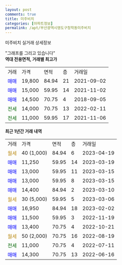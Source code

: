 ```yaml
---
layout: post
comments: true
title: 미주비치
categories: [아파트정보]
permalink: /apt/부산광역시영도구청학동미주비치
---
```


미주비치 실거래 상세정보

<script type="text/javascript">
  google.charts.load('current', {'packages':['line', 'corechart']});
  google.charts.setOnLoadCallback(drawChart);

  function drawChart() {
    var data = new google.visualization.DataTable();
    data.addColumn('date', '거래일');
    data.addColumn('number', "매매");
    data.addColumn('number', "전세");
    data.addColumn('number', "전매");

    data.addRows([[new Date(Date.parse("2023-04-19")), null, null, null], [new Date(Date.parse("2023-03-19")), 11250, null, null], [new Date(Date.parse("2023-03-15")), 13000, null, null], [new Date(Date.parse("2023-03-15")), 13000, null, null], [new Date(Date.parse("2023-03-10")), 14400, null, null], [new Date(Date.parse("2023-03-06")), null, null, null], [new Date(Date.parse("2023-02-02")), 16950, null, null], [new Date(Date.parse("2022-11-19")), 11500, null, null], [new Date(Date.parse("2022-10-21")), 13400, null, null], [new Date(Date.parse("2022-08-19")), null, null, null], [new Date(Date.parse("2022-07-11")), null, 11000, null], [new Date(Date.parse("2022-06-16")), 14300, null, null]]);

    var options = {
      hAxis: {
        format: 'yyyy/MM/dd'
      },    
      lineWidth: 0,
      pointsVisible: true,    
      title: '최근 1년간 유형별 실거래가 분포',
      legend: { position: 'bottom' }
    };

    var formatter = new google.visualization.NumberFormat({pattern:'###,###'} );
    formatter.format(data, 1);
    formatter.format(data, 2);
    
    setTimeout(function() {
        var chart = new google.visualization.LineChart(document.getElementById('columnchart_material'));
        chart.draw(data, (options));
        document.getElementById('loading').style.display = 'none';
    }, 200);
  }
</script>


<div id="loading" style="z-index:20; display: block; margin-left: 0px">"그래프를 그리고 있습니다"</div>
<div id="columnchart_material" style="width: 95%; margin-left: 0px; display: block"></div>
<!-- contents start -->
<b>역대 전용면적, 거래별 최고가</b>
<table class="sortable">
    <tr>
      <td>거래</td>
      <td>가격</td>
      <td>면적</td>
      <td>층</td>
      <td>거래일</td>
    </tr>
        <tr>
          <td><a style="color: blue">매매</a></td>
          <td>19,800</td>
          <td>84.94</td>
          <td>21</td>
          <td>2021-09-02</td>
        </tr>            <tr>
          <td><a style="color: blue">매매</a></td>
          <td>15,000</td>
          <td>59.95</td>
          <td>14</td>
          <td>2021-11-02</td>
        </tr>            <tr>
          <td><a style="color: blue">매매</a></td>
          <td>14,500</td>
          <td>70.75</td>
          <td>4</td>
          <td>2018-09-05</td>
        </tr>        
        <tr>
              <td><a style="color: darkgreen">전세</a></td>
              <td>14,000</td>
              <td>70.75</td>
              <td>13</td>
              <td>2022-02-11</td>
            </tr>            <tr>
              <td><a style="color: darkgreen">전세</a></td>
              <td>11,000</td>
              <td>59.95</td>
              <td>17</td>
              <td>2021-11-06</td>
            </tr>        
    
</table>

<b>최근 1년간 거래 내역</b>

<table class="sortable">
    <tr>
      <td>거래</td>
      <td>가격</td>
      <td>면적</td>
      <td>층</td>
      <td>거래일</td>
    </tr>
    <tr>
      <td><a style="color: darkgoldenrod">월세</a></td>
      <td>40 (1,000)</td>
      <td>84.94</td>
      <td>6</td>
      <td>2023-04-19</td>
    </tr>          <tr>
      <td><a style="color: blue">매매</a></td>
      <td>11,250</td>
      <td>59.95</td>
      <td>14</td>
      <td>2023-03-19</td>
    </tr>          <tr>
      <td><a style="color: blue">매매</a></td>
      <td>13,000</td>
      <td>59.95</td>
      <td>11</td>
      <td>2023-03-15</td>
    </tr>          <tr>
      <td><a style="color: blue">매매</a></td>
      <td>13,000</td>
      <td>59.95</td>
      <td>8</td>
      <td>2023-03-15</td>
    </tr>          <tr>
      <td><a style="color: blue">매매</a></td>
      <td>14,400</td>
      <td>84.94</td>
      <td>2</td>
      <td>2023-03-10</td>
    </tr>          <tr>
      <td><a style="color: darkgoldenrod">월세</a></td>
      <td>30 (5,000)</td>
      <td>59.95</td>
      <td>5</td>
      <td>2023-03-06</td>
    </tr>          <tr>
      <td><a style="color: blue">매매</a></td>
      <td>16,950</td>
      <td>84.94</td>
      <td>18</td>
      <td>2023-02-02</td>
    </tr>          <tr>
      <td><a style="color: blue">매매</a></td>
      <td>11,500</td>
      <td>59.95</td>
      <td>3</td>
      <td>2022-11-19</td>
    </tr>          <tr>
      <td><a style="color: blue">매매</a></td>
      <td>13,400</td>
      <td>70.75</td>
      <td>4</td>
      <td>2022-10-21</td>
    </tr>          <tr>
      <td><a style="color: darkgoldenrod">월세</a></td>
      <td>50 (2,000)</td>
      <td>70.75</td>
      <td>16</td>
      <td>2022-08-19</td>
    </tr>          <tr>
      <td><a style="color: darkgreen">전세</a></td>
      <td>11,000</td>
      <td>70.75</td>
      <td>4</td>
      <td>2022-07-11</td>
    </tr>          <tr>
      <td><a style="color: blue">매매</a></td>
      <td>14,300</td>
      <td>70.75</td>
      <td>13</td>
      <td>2022-06-16</td>
    </tr>      </table>
<!-- contents end -->    

